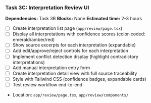 ### Task 3C: Interpretation Review UI
**Dependencies:** Task 3B
**Blocks:** None
**Estimated time:** 2-3 hours

- [ ] Create interpretation list page (`app/review/page.tsx`)
- [ ] Display all interpretations with confidence scores (color-coded: emerald/amber/red)
- [ ] Show source excerpts for each interpretation (expandable)
- [ ] Add edit/approve/reject controls for each interpretation
- [ ] Implement conflict detection display (highlight contradictory interpretations)
- [ ] Add manual interpretation entry form
- [ ] Create interpretation detail view with full source traceability
- [ ] Style with Tailwind CSS (confidence badges, expandable cards)
- [ ] Test review workflow end-to-end
- Location: `app/review/page.tsx`, `app/review/components/`
